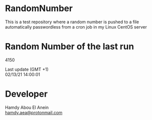# RandomNumber    
This is a test repository where a random number is pushed to a file automatically passwordless from a cron job in my Linux CentOS server    
# Random Number of the last run   
4150
      
Last update (GMT +1)    
02/13/21 14:00:01
# Developer    
Hamdy Abou El Anein   
hamdy.aea@protonmail.com
